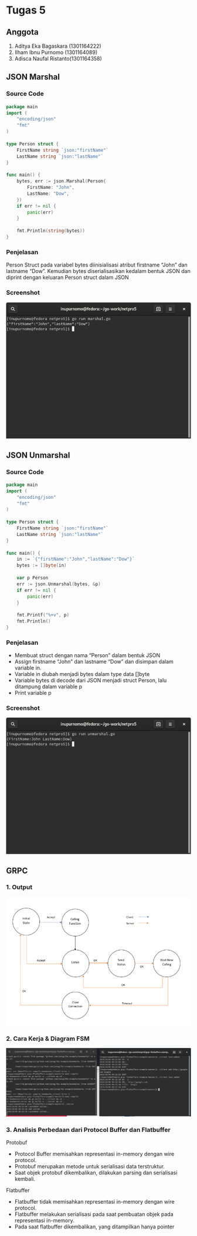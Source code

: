 # Tugas 5

## Anggota
1. Aditya Eka Bagaskara (1301164222)
2. Ilham Ibnu Purnomo (1301164089)
3. Adisca Naufal Ristanto(1301164358)

## JSON Marshal
### Source Code
```go
package main
import (
	"encoding/json"
	"fmt"
)

type Person struct {
	FirstName string `json:"firstName"`
	LastName string `json:"lastName"`
}

func main() {
	bytes, err := json.Marshal(Person{
		FirstName: "John",
		LastName: "Dow",
	})
	if err != nil {
		panic(err)
	}

	fmt.Println(string(bytes))
}
```
### Penjelasan
Person Struct pada variabel bytes diinisialisasi atribut firstname “John” dan lastname “Dow”. Kemudian bytes diserialisasikan kedalam bentuk JSON dan diprint dengan keluaran Person struct dalam JSON

### Screenshot
![alt screenshot1][1]

## JSON Unmarshal
### Source Code
```go
package main
import (
	"encoding/json"
	"fmt"
)

type Person struct {
	FirstName string `json:"firstName"`
	LastName string `json:"lastName"`
}

func main() {
	in := `{"firstName":"John","lastName":"Dow"}`
	bytes := []byte(in)

	var p Person
	err := json.Unmarshal(bytes, &p)
	if err != nil {
		panic(err)
	}

	fmt.Printf("%+v", p)
	fmt.Println()
}

```
### Penjelasan
- Membuat struct dengan nama “Person” dalam bentuk JSON
- Assign firstname “John” dan lastname “Dow” dan disimpan dalam variable in.
- Variable in diubah menjadi bytes dalam type data []byte
- Variable bytes di decode dari JSON menjadi struct Person, lalu ditampung dalam variable p
- Print variable p

### Screenshot
![alt screenshot2][2]

## GRPC
### 1. Output
![alt screenshot3][3]
### 2. Cara Kerja & Diagram FSM
![alt fsm][4]
### 3. Analisis Perbedaan dari Protocol Buffer dan Flatbuffer
Protobuf
- Protocol Buffer memisahkan representasi in-memory dengan wire protocol.
- Protobuf merupakan metode untuk serialisasi data terstruktur.
- Saat objek protobuf dikembalikan, dilakukan parsing dan serialisasi kembali.

Flatbuffer
- Flatbuffer tidak memisahkan representasi in-memory dengan wire protocol.
- Flatbuffer melakukan serialisasi pada saat pembuatan objek pada representasi in-memory.
- Pada saat flatbuffer dikembalikan, yang ditampilkan hanya pointer

[1]: screenshot/marshal.png
[2]: screenshot/unmarshal.png
[4]: screenshot/grpc.png
[3]: screenshot/fsm.png
